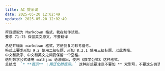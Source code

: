 ```yaml
---
title: AI 提示词
date: 2025-05-20 12:02:49
updated: 2025-05-20 12:02:49
---
```


```markdown
帮我提取为 Markdown 格式，我在制作试卷。
要求 71-75 保留英文原文，不要翻译
```

<!-- more -->

```markdown
总结并输出 markdown 格式，方便我复习软考备考。
格式上要求形如 9.2 使用二级标题，形如 8.2.1 使用三级标题，以此类推。
中文和数字、中文和英文之间要保留一个空格。
遇到数学公式请用 mathjax 语法输出，使用 $数学公式$ 这种格式。
总结成  `* **表示** ：用泛化树表示。` 这种形式要注意不要加 ** 双型号，不要这么强调，免得我还要去掉。
```